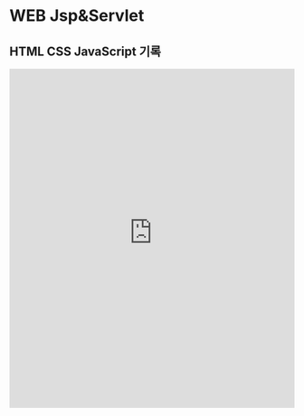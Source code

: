 # WEB Jsp&Servlet

## HTML CSS JavaScript 기록
<iframe src="https://vigorous-cesium-a7f.notion.site/ebd/24dea7babe6a8042b327e561063e0187" width="100%" height="600" frameborder="0" allowfullscreen />



